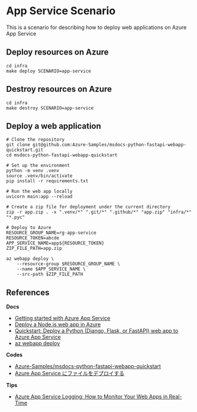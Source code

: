 # App Service Scenario

This is a scenario for describing how to deploy web applications on Azure App Service

## Deploy resources on Azure

```shell
cd infra
make deploy SCENARIO=app-service
```

## Destroy resources on Azure

```shell
cd infra
make destroy SCENARIO=app-service
```

## Deploy a web application

```shell
# Clone the repository
git clone git@github.com:Azure-Samples/msdocs-python-fastapi-webapp-quickstart.git
cd msdocs-python-fastapi-webapp-quickstart

# Set up the environment
python -m venv .venv
source .venv/bin/activate
pip install -r requirements.txt

# Run the web app locally
uvicorn main:app --reload

# Create a zip file for deployment under the current directory
zip -r app.zip . -x ".venv/*" ".git/*" ".github/*" "app.zip" "infra/*" "*.pyc"

# Deploy to Azure
RESOURCE_GROUP_NAME=rg-app-service
RESOURCE_TOKEN=abcde
APP_SERVICE_NAME=app${RESOURCE_TOKEN}
ZIP_FILE_PATH=app.zip

az webapp deploy \
    --resource-group $RESOURCE_GROUP_NAME \
    --name $APP_SERVICE_NAME \
    --src-path $ZIP_FILE_PATH
```

## References

**Docs**

- [Getting started with Azure App Service](https://learn.microsoft.com/en-us/azure/app-service/getting-started?pivots=stack-python)
- [Deploy a Node.js web app in Azure](https://learn.microsoft.com/en-us/azure/app-service/quickstart-nodejs?tabs=windows&pivots=development-environment-cli)
- [Quickstart: Deploy a Python (Django, Flask, or FastAPI) web app to Azure App Service](https://learn.microsoft.com/en-us/azure/app-service/quickstart-python?tabs=fastapi%2Cwindows%2Cazure-cli%2Cvscode-deploy%2Cdeploy-instructions-azportal%2Cterminal-bash%2Cdeploy-instructions-zip-azcli)
- [az webapp deploy](https://learn.microsoft.com/cli/azure/webapp?view=azure-cli-latest#az-webapp-deploy)

**Codes**

- [Azure-Samples/msdocs-python-fastapi-webapp-quickstart](https://github.com/Azure-Samples/msdocs-python-fastapi-webapp-quickstart)
- [Azure App Service にファイルをデプロイする](https://learn.microsoft.com/ja-jp/azure/app-service/deploy-zip?tabs=cli)

**Tips**

- [Azure App Service Logging: How to Monitor Your Web Apps in Real-Time](https://techcommunity.microsoft.com/blog/appsonazureblog/azure-app-service-logging-how-to-monitor-your-web-apps-in-real-time/3800390)
